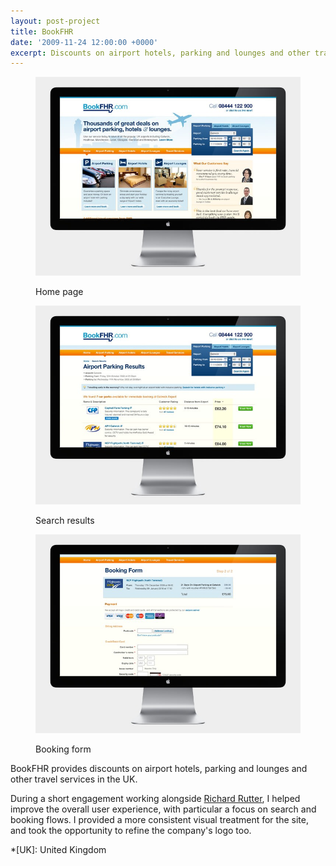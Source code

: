 ```yaml
---
layout: post-project
title: BookFHR
date: '2009-11-24 12:00:00 +0000'
excerpt: Discounts on airport hotels, parking and lounges and other travel services in the UK.
---
```

<div class="slides">
    <figure>
        <img src="/assets/portfolio/bookfhr/0.jpg" alt=""/>
        <figcaption>
            <p>Home page</p>
        </figcaption>
    </figure>
    <figure>
        <img src="/assets/portfolio/bookfhr/1.jpg" alt=""/>
        <figcaption>
            <p>Search results</p>
        </figcaption>
    </figure>
    <figure>
        <img src="/assets/portfolio/bookfhr/2.jpg" alt=""/>
        <figcaption>
            <p>Booking form</p>
        </figcaption>
    </figure>
</div>

BookFHR provides discounts on airport hotels, parking and lounges and other travel services in the UK.

During a short engagement working alongside [Richard Rutter][1], I helped improve the overall user experience, with particular a focus on search and booking flows. I provided a more consistent visual treatment for the site, and took the opportunity to refine the company's logo too.

[1]: http://clearleft.com/is/richard-rutter/

*[UK]: United Kingdom
